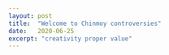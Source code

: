 ```yaml
---
layout: post
title:  "Welcome to Chinmoy controversies"
date:   2020-06-25
excerpt: "creativity proper value"
---
```

